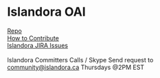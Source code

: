 # Islandora OAI

  [Repo](https://github.com/Islandora/islandora_oai)<br/>
  [How to Contribute](https://github.com/Islandora/islandora_oai/blob/7.x/CONTRIBUTING.md)<br/>
  [Islandora JIRA Issues](https://jira.duraspace.org/projects/ISLANDORA/issues/)<br/>
  <br/>
  Islandora Committers Calls / Skype Send request to community@islandora.ca Thursdays @2PM EST